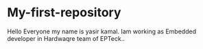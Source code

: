 # My-first-repository
Hello Everyone my name is yasir kamal. Iam working as Embedded developer in Hardwaqre team of EPTeck..
